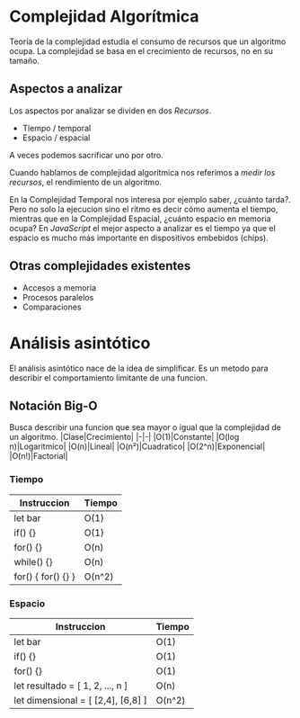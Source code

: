 # Complejidad Algorítmica
Teoría de la complejidad estudia el consumo de recursos que un algoritmo ocupa. La complejidad se basa en el crecimiento de recursos, no en su tamaño.

## Aspectos a analizar
Los aspectos por analizar se dividen en dos _Recursos_.
- Tiempo / temporal
- Espacio / espacial

A veces podemos sacrificar uno por otro.

Cuando hablamos de complejidad algorítmica nos referimos a _medir los recursos_, el rendimiento de un algoritmo.

En la Complejidad Temporal nos interesa por ejemplo saber, ¿cuánto tarda?. Pero no solo la ejecucion sino el ritmo es decir cómo aumenta el tiempo, mientras que en la Complejidad Espacial, ¿cuánto espacio en memoria ocupa? En _JavaScript_ el mejor aspecto a analizar es el tiempo ya que el espacio es mucho más importante en dispositivos embebidos (chips).

## Otras complejidades existentes
- Accesos a memoria
- Procesos paralelos
- Comparaciones

# Análisis asintótico
El análisis asintótico nace de la idea de simplificar. Es un metodo para describir el comportamiento limitante de una funcion.

## Notación Big-O
Busca describir una funcion que sea mayor o igual que la complejidad de un algoritmo.
|Clase|Crecimiento|
|-|-|
|O(1)|Constante|
|O(log n)|Logaritmico|
|O(n)|Lineal|
|O(n²)|Cuadratico|
|O(2^n)|Exponencial|
|O(n!)|Factorial|
### Tiempo
|Instruccion|Tiempo|
|-|-|
|let bar|O(1)|
|if() {}|O(1)|
|for() {}|O(n)|
|while() {}|O(n)|
|for() { for() {} }|O(n^2)|
### Espacio
|Instruccion|Tiempo|
|-|-|
|let bar|O(1)|
|if() {}|O(1)|
|for() {}|O(1)|
|let resultado = [ 1, 2, ..., n ]|O(n)|
|let dimensional = [ [2,4], [6,8] ]|O(n^2)|
